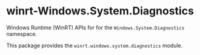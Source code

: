 <!-- warning: Please don't edit this file. It was automatically generated. -->

# winrt-Windows.System.Diagnostics

Windows Runtime (WinRT) APIs for for the `Windows.System.Diagnostics` namespace.

This package provides the `winrt.windows.system.diagnostics` module.
